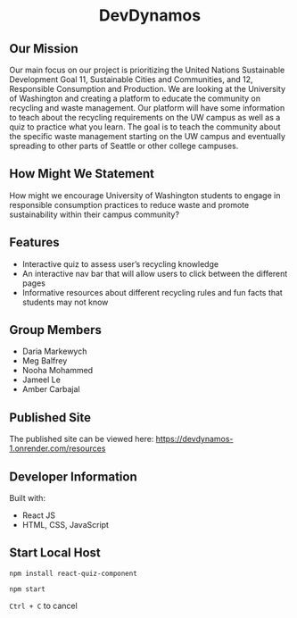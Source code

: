 <h1 align="center">DevDynamos</h1>

## Our Mission

Our main focus on our project is prioritizing the United Nations Sustainable Development Goal 11, Sustainable Cities and Communities, and 12, Responsible Consumption and Production. We are looking at the University of Washington and creating a platform to educate the community on recycling and waste management. Our platform will have some information to teach about the recycling requirements on the UW campus as well as a quiz to practice what you learn. The goal is to teach the community about the specific waste management starting on the UW campus and eventually spreading to other parts of Seattle or other college campuses.

## How Might We Statement
How might we encourage University of Washington students to engage in responsible consumption practices to reduce waste and promote sustainability within their campus community?


## Features

- Interactive quiz to assess user’s recycling knowledge
- An interactive nav bar that will allow users to click between the different pages
- Informative resources about different recycling rules and fun facts that students may not know


## Group Members

- Daria Markewych
- Meg Balfrey
- Nooha Mohammed
- Jameel Le
- Amber Carbajal
  

## Published Site
The published site can be viewed here: https://devdynamos-1.onrender.com/resources


## Developer Information

Built with:
- React JS
- HTML, CSS, JavaScript
  

## Start Local Host
`npm install react-quiz-component`

`npm start`

`Ctrl + C` to cancel

